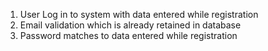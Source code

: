 1. User Log in to system with data entered while registration
2. Email validation which is already retained in database
3. Password matches to data entered while registration

